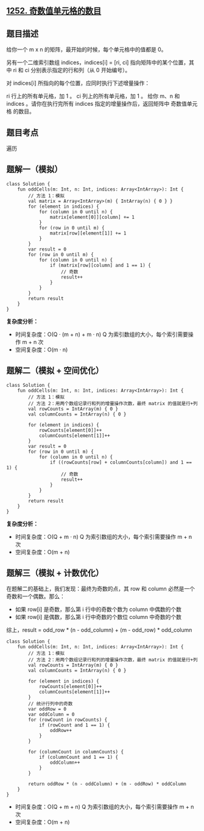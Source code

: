 ## [1252. 奇数值单元格的数目](https://leetcode.cn/problems/cells-with-odd-values-in-a-matrix/description/)

## 题目描述

给你一个 m x n 的矩阵，最开始的时候，每个单元格中的值都是 0。

另有一个二维索引数组 indices，indices[i] = [ri, ci] 指向矩阵中的某个位置，其中 ri 和 ci 分别表示指定的行和列（从 0 开始编号）。

对 indices[i] 所指向的每个位置，应同时执行下述增量操作：

ri 行上的所有单元格，加 1 。
ci 列上的所有单元格，加 1 。
给你 m、n 和 indices 。请你在执行完所有 indices 指定的增量操作后，返回矩阵中 奇数值单元格 的数目。

## 题目考点

遍历

## 题解一（模拟）
 
```
class Solution {
    fun oddCells(m: Int, n: Int, indices: Array<IntArray>): Int {
        // 方法 1：模拟
        val matrix = Array<IntArray>(m) { IntArray(n) { 0 } }
        for (element in indices) {
            for (column in 0 until n) {
                matrix[element[0]][column] += 1
            }
            for (row in 0 until m) {
                matrix[row][element[1]] += 1
            }
        }
        var result = 0
        for (row in 0 until m) {
            for (column in 0 until n) {
                if (matrix[row][column] and 1 == 1) {
                    // 奇数
                    result++
                }
            }
        }
        return result
    }
}
```

**复杂度分析：**

- 时间复杂度：O(Q · (m + n) + m · n) Q 为索引数组的大小，每个索引需要操作 m + n 次
- 空间复杂度：O(m · n) 

## 题解二（模拟 + 空间优化）

```
class Solution {
    fun oddCells(m: Int, n: Int, indices: Array<IntArray>): Int {
        // 方法 1：模拟
        // 方法 2：用两个数组记录行和列的增量操作次数，最终 matrix 的值就是行+列
        val rowCounts = IntArray(m) { 0 }
        val columnCounts = IntArray(n) { 0 }

        for (element in indices) {
            rowCounts[element[0]]++
            columnCounts[element[1]]++
        }
        var result = 0
        for (row in 0 until m) {
            for (column in 0 until n) {
                if ((rowCounts[row] + columnCounts[column]) and 1 == 1) {
                    // 奇数
                    result++
                }
            }
        }
        return result
    }
}
```

**复杂度分析：**

- 时间复杂度：O(Q + m · n) Q 为索引数组的大小，每个索引需要操作 m + n 次
- 空间复杂度：O(m + n) 

## 题解三（模拟 + 计数优化）

在题解二的基础上，我们发现：最终为奇数的点，其 row 和 column 必然是一个奇数和一个偶数。那么：

- 如果 row[i] 是奇数，那么第 i 行中的奇数个数为 column 中偶数的个数
- 如果 row[i] 是偶数，那么第 i 行中奇数的个数位 column 中奇数的个数

综上，result = odd_row * (n - odd_column) + (m - odd_row) * odd_column


```
class Solution {
    fun oddCells(m: Int, n: Int, indices: Array<IntArray>): Int {
        // 方法 1：模拟
        // 方法 2：用两个数组记录行和列的增量操作次数，最终 matrix 的值就是行+列
        val rowCounts = IntArray(m) { 0 }
        val columnCounts = IntArray(n) { 0 }

        for (element in indices) {
            rowCounts[element[0]]++
            columnCounts[element[1]]++
        }
        // 统计行列中的奇数
        var oddRow = 0
        var oddColumn = 0
        for (rowCount in rowCounts) {
            if (rowCount and 1 == 1) {
                oddRow++
            }
        }

        for (columnCount in columnCounts) {
            if (columnCount and 1 == 1) {
                oddColumn++
            }
        }

        return oddRow * (n - oddColumn) + (m - oddRow) * oddColumn
    }
}
```

- 时间复杂度：O(Q + m + n) Q 为索引数组的大小，每个索引需要操作 m + n 次
- 空间复杂度：O(m + n) 
